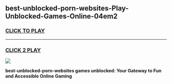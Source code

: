 
## best-unblocked-porn-websites-Play-Unblocked-Games-Online-04em2
<h3>
<a href="https://premium76.site?title=best-unblocked-porn-websites&ref=25A">CLICK TO PLAY</a></h3>
<hr>

<h3>
<a href="https://premium76.site?title=best-unblocked-porn-websites&ref=25A">CLICK 2 PLAY</a>
  
</h3>

<a href="https://premium76.site?title=best-unblocked-porn-websites&ref=25A"><img src="https://clearcache.store/games.png"></a>


**best-unblocked-porn-websites games unblocked: Your Gateway to Fun and Accessible Online Gaming**
